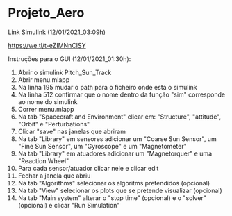 # Projeto_Aero

Link Simulink (12/01/2021_03:09h)

https://we.tl/t-eZIMNnCISY

Instruções para o GUI (12/01/2021_01:30h):

1. Abrir o simulink Pitch_Sun_Track
2. Abrir menu.mlapp
3. Na linha 195 mudar o path para o ficheiro onde está o simulink
4. Na linha 512 confirmar que o nome dentro da função "sim" corresponde ao nome do simulink
5. Correr menu.mlapp
6. Na tab "Spacecraft and Environment" clicar em: "Structure", "attitude", "Orbit" e "Perturbations"
7. Clicar "save" nas janelas que abriram
8. Na tab "Library" em sensores adicionar um "Coarse Sun Sensor", um "Fine Sun Sensor", um "Gyroscope" e um "Magnetometer"
9. Na tab "Library" em atuadores adicionar um "Magnetorquer" e uma "Reaction Wheel"
10. Para cada sensor/atuador clicar nele e clicar edit
11. Fechar a janela que abriu
12. Na tab "Algorithms" selecionar os algoritms pretendidos (opcional)
13. Na tab "View" selecionar os plots que se pretende visualizar (opcional)
14. Na tab "Main system" alterar o "stop time" (opcional) e o "solver" (opcional) e clicar "Run Simulation"
